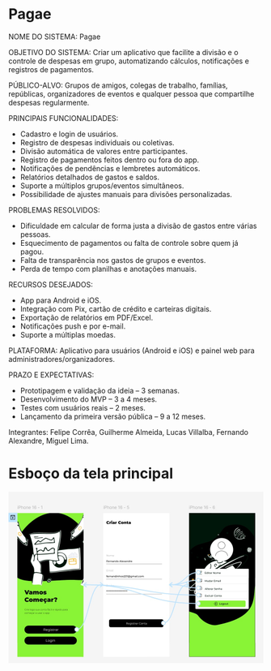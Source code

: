 # Pagae
NOME DO SISTEMA: Pagae

OBJETIVO DO SISTEMA: Criar um aplicativo que facilite a divisão e o controle de despesas em grupo, automatizando cálculos, notificações e registros de pagamentos.

PÚBLICO-ALVO: Grupos de amigos, colegas de trabalho, famílias, repúblicas, organizadores de eventos e qualquer pessoa que compartilhe despesas regularmente.

PRINCIPAIS FUNCIONALIDADES:

- Cadastro e login de usuários.
- Registro de despesas individuais ou coletivas.
- Divisão automática de valores entre participantes.
- Registro de pagamentos feitos dentro ou fora do app.
- Notificações de pendências e lembretes automáticos.
- Relatórios detalhados de gastos e saldos.
- Suporte a múltiplos grupos/eventos simultâneos.
- Possibilidade de ajustes manuais para divisões personalizadas.

PROBLEMAS RESOLVIDOS:

- Dificuldade em calcular de forma justa a divisão de gastos entre várias pessoas.
- Esquecimento de pagamentos ou falta de controle sobre quem já pagou.
- Falta de transparência nos gastos de grupos e eventos.
- Perda de tempo com planilhas e anotações manuais.

RECURSOS DESEJADOS:

- App para Android e iOS.
- Integração com Pix, cartão de crédito e carteiras digitais.
- Exportação de relatórios em PDF/Excel.
- Notificações push e por e-mail.
- Suporte a múltiplas moedas.

PLATAFORMA: Aplicativo para usuários (Android e iOS) e painel web para administradores/organizadores.

PRAZO E EXPECTATIVAS:

- Prototipagem e validação da ideia – 3 semanas.
- Desenvolvimento do MVP – 3 a 4 meses.
- Testes com usuários reais – 2 meses.
- Lançamento da primeira versão pública – 9 a 12 meses.


Integrantes:  Felipe Corrêa, Guilherme Almeida, Lucas Villalba, Fernando Alexandre, Miguel Lima. 

# Esboço da tela principal
![imagem feita no Figma](./images/pagaeFigma.jpeg)
